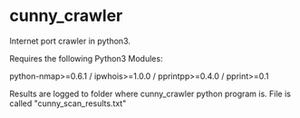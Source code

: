 # cunny_crawler
Internet port crawler in python3.

Requires the following Python3 Modules:

python-nmap>=0.6.1  /  ipwhois>=1.0.0  /  pprintpp>=0.4.0  /  pprint>=0.1

Results are logged to folder where cunny_crawler python program is. File is called "cunny_scan_results.txt"
